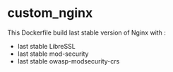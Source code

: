 # custom_nginx
This Dockerfile build last stable version of Nginx with : 
 - last stable LibreSSL
 - last stable mod-security
 - last stable owasp-modsecurity-crs